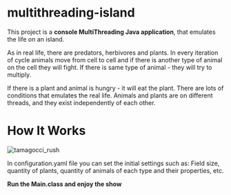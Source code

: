 # multithreading-island
This project is a **console MultiThreading Java application**, that emulates the life on an island.

As in real life, there are predators, herbivores and plants. 
In every iteration of cycle animals move from cell to cell and if there is another type of animal on the cell they will fight.
If there is same type of animal - they will try to multiply. 

If there is a plant and animal is hungry - it will eat the plant.
There are lots of conditions that emulates the real life. 
Animals and plants are on different threads, and they exist independently of each other.

# How It Works

![tamagocci_rush](tamagocci_rush.gif)

In configuration.yaml file you can set the initial settings such as: 
Field size, quantity of plants, quantity of animals of each type and their properties, etc.

**Run the Main.class and enjoy the show**